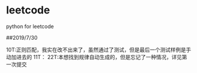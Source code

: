 # leetcode
python for leetcode

##2019/7/30

10T:正则匹配，我实在改不出来了，虽然通过了测试，但是最后一个测试样例是手动加进去的
11T：
22T:本想找到规律自动生成的，但是忘记了一种情况，详见第一次提交
